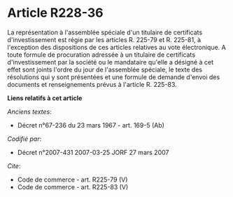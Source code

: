 # Article R228-36

La représentation à l'assemblée spéciale d'un titulaire de certificats d'investissement est régie par les articles R. 225-79
et R. 225-81, à l'exception des dispositions de ces articles relatives au vote électronique. A toute formule de procuration
adressée à un titulaire de certificats d'investissement par la société ou le mandataire qu'elle a désigné à cet effet sont
joints l'ordre du jour de l'assemblée spéciale, le texte des résolutions qui y sont présentées et une formule de demande
d'envoi des documents et renseignements prévus à l'article R. 225-83.

**Liens relatifs à cet article**

_Anciens textes_:

  - Décret n°67-236 du 23 mars 1967 - art. 169-5 (Ab)

_Codifié par_:

  - Décret n°2007-431 2007-03-25 JORF 27 mars 2007

_Cite_:

  - Code de commerce - art. R225-79 (V)
  - Code de commerce - art. R225-83 (V)
